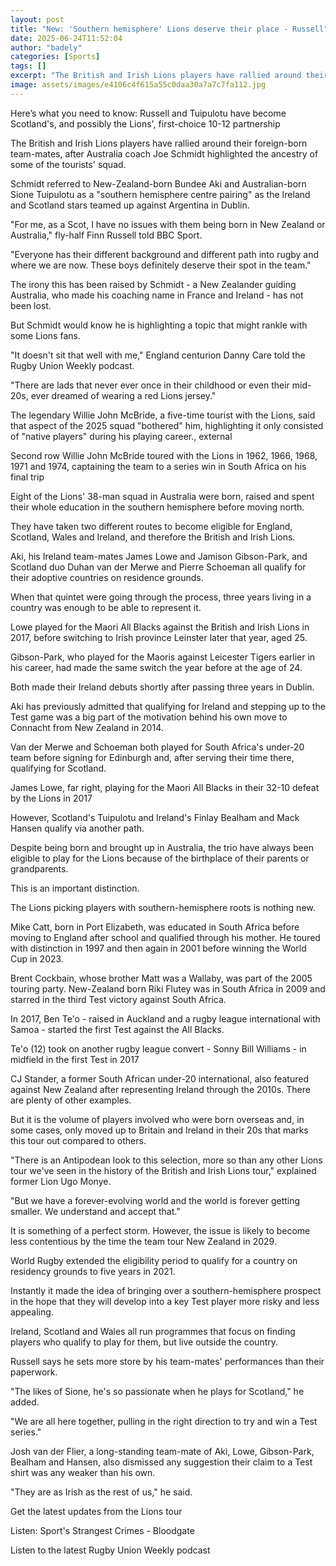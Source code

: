 ```yaml
---
layout: post
title: "New: 'Southern hemisphere' Lions deserve their place - Russell"
date: 2025-06-24T11:52:04
author: "badely"
categories: [Sports]
tags: []
excerpt: "The British and Irish Lions players have rallied around their foreign-born team-mates, after Australia coach Joe Schmidt highlighted the ancestry of s"
image: assets/images/e4106c4f615a55c0daa30a7a7c7fa112.jpg
---
```


Here’s what you need to know: Russell and Tuipulotu have become Scotland's, and possibly the Lions', first-choice 10-12 partnership

The British and Irish Lions players have rallied around their foreign-born team-mates, after Australia coach Joe Schmidt highlighted the ancestry of some of the tourists' squad.

Schmidt referred to New-Zealand-born Bundee Aki and Australian-born Sione Tuipulotu as a "southern hemisphere centre pairing" as the Ireland and Scotland stars teamed up against Argentina in Dublin.

"For me, as a Scot, I have no issues with them being born in New Zealand or Australia," fly-half Finn Russell told BBC Sport.

"Everyone has their different background and different path into rugby and where we are now. These boys definitely deserve their spot in the team."

The irony this has been raised by Schmidt - a New Zealander guiding Australia, who made his coaching name in France and Ireland - has not been lost.

But Schmidt would know he is highlighting a topic that might rankle with some Lions fans.

"It doesn't sit that well with me," England centurion Danny Care told the Rugby Union Weekly podcast.

"There are lads that never ever once in their childhood or even their mid-20s, ever dreamed of wearing a red Lions jersey."

The legendary Willie John McBride, a five-time tourist with the Lions, said that aspect of the 2025 squad "bothered" him, highlighting it only consisted of "native players" during his playing career., external

Second row Willie John McBride toured with the Lions in 1962, 1966, 1968, 1971 and 1974, captaining the team to a series win in South Africa on his final trip

Eight of the Lions' 38-man squad in Australia were born, raised and spent their whole education in the southern hemisphere before moving north.

They have taken two different routes to become eligible for England, Scotland, Wales and Ireland, and therefore the British and Irish Lions.

Aki, his Ireland team-mates James Lowe and Jamison Gibson-Park, and Scotland duo Duhan van der Merwe and Pierre Schoeman all qualify for their adoptive countries on residence grounds.

When that quintet were going through the process, three years living in a country was enough to be able to represent it.

Lowe played for the Maori All Blacks against the British and Irish Lions in 2017, before switching to Irish province Leinster later that year, aged 25.

Gibson-Park, who played for the Maoris against Leicester Tigers earlier in his career, had made the same switch the year before at the age of 24.

Both made their Ireland debuts shortly after passing three years in Dublin.

Aki has previously admitted that qualifying for Ireland and stepping up to the Test game was a big part of the motivation behind his own move to Connacht from New Zealand in 2014.

Van der Merwe and Schoeman both played for South Africa's under-20 team before signing for Edinburgh and, after serving their time there, qualifying for Scotland.

James Lowe, far right, playing for the Maori All Blacks in their 32-10 defeat by the Lions in 2017

However, Scotland's Tuipulotu and Ireland's Finlay Bealham and Mack Hansen qualify via another path.

Despite being born and brought up in Australia, the trio have always been eligible to play for the Lions because of the birthplace of their parents or grandparents.

This is an important distinction.

The Lions picking players with southern-hemisphere roots is nothing new.

Mike Catt, born in Port Elizabeth, was educated in South Africa before moving to England after school and qualified through his mother. He toured with distinction in 1997 and then again in 2001 before winning the World Cup in 2023.

Brent Cockbain, whose brother Matt was a Wallaby, was part of the 2005 touring party. New-Zealand born Riki Flutey was in South Africa in 2009 and starred in the third Test victory against South Africa.

In 2017, Ben Te'o - raised in Auckland and a rugby league international with Samoa  - started the first Test against the All Blacks.

Te'o (12) took on another rugby league convert - Sonny Bill Williams - in midfield in the first Test in 2017

CJ Stander, a former South African under-20 international, also featured against New Zealand after representing Ireland through the 2010s. There are plenty of other examples.

But it is the volume of players involved who were born overseas and, in some cases, only moved up to Britain and Ireland in their 20s that marks this tour out compared to others.

"There is an Antipodean look to this selection, more so than any other Lions tour we've seen in the history of the British and Irish Lions tour," explained former Lion Ugo Monye.

"But we have a forever-evolving world and the world is forever getting smaller. We understand and accept that."

It is something of a perfect storm. However, the issue is likely to become less contentious by the time the team tour New Zealand in 2029.

World Rugby extended the eligibility period to qualify for a country on residency grounds to five years in 2021.

Instantly it made the idea of bringing over a southern-hemisphere prospect in the hope that they will develop into a key Test player more risky and less appealing.

Ireland, Scotland and Wales all run programmes that focus on finding players who qualify to play for them, but live outside the country.

Russell says he sets more store by his team-mates' performances than their paperwork.

"The likes of Sione, he's so passionate when he plays for Scotland," he added.

"We are all here together, pulling in the right direction to try and win a Test series."

Josh van der Flier, a long-standing team-mate of Aki, Lowe, Gibson-Park, Bealham and Hansen, also dismissed any suggestion their claim to a Test shirt was any weaker than his own.

"They are as Irish as the rest of us," he said.

Get the latest updates from the Lions tour

Listen: Sport's Strangest Crimes - Bloodgate

Listen to the latest Rugby Union Weekly podcast

